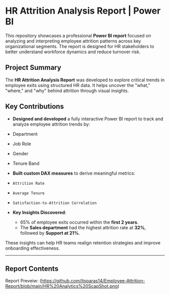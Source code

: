 # HR Attrition Analysis Report | Power BI

This repository showcases a professional **Power BI report** focused on analyzing and interpreting employee attrition patterns across key organizational segments. The report is designed for HR stakeholders to better understand workforce dynamics and reduce turnover risk.


## Project Summary

The **HR Attrition Analysis Report** was developed to explore critical trends in employee exits using structured HR data. It helps uncover the "what," "where," and "why" behind attrition through visual insights.


## Key Contributions

-  **Designed and developed** a fully interactive Power BI report to track and analyze employee attrition trends by:
  - Department  
  - Job Role  
  - Gender  
  - Tenure Band

-  **Built custom DAX measures** to derive meaningful metrics:
  - `Attrition Rate`
  - `Average Tenure`
  - `Satisfaction-to-Attrition Correlation`

- **Key Insights Discovered**:
  - 65% of employee exits occurred within the **first 2 years**.
  - The **Sales department** had the highest attrition rate at **32%**, followed by **Support at 21%**.
  
These insights can help HR teams realign retention strategies and improve onboarding effectiveness.

---

##  Report Contents
Report Preveiw: (https://github.com/itsparas14/Employee-Attrition-Report/blob/main/HR%20Analytics%20ScapShot.png)


